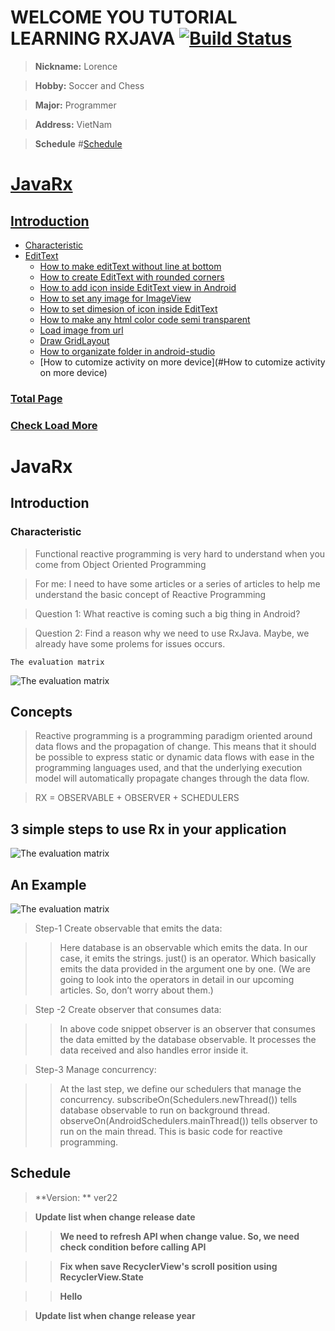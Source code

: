 # WELCOME YOU TUTORIAL LEARNING RXJAVA [![Build Status](https://travis-ci.org/nomensa/jquery.hide-show.svg)](https://travis-ci.org/nomensa/jquery.hide-show.svg?branch=master)

> **Nickname:** Lorence

> **Hobby:** Soccer and Chess

> **Major:** Programmer

> **Address:** VietNam

> **Schedule** #[Schedule](#schedule)

# [JavaRx](#javarx)
## [Introduction](#introduction)
  - [Characteristic](#characteristic)
  - [EditText](#edittext)
    - [How to make editText without line at bottom](#how-to-make-edittext-without-line-at-bottom)
    - [How to create EditText with rounded corners](#how-to-create-edittext-with-rounded-corners)
    - [How to add icon inside EditText view in Android](#how-to-add-icon-inside-edittext-view-in-android)
    - [How to set any image for ImageView](#how-to-set-any-image-for-imageview)
    - [How to set dimesion of icon inside EditText](#how-to-set-dimesion-of-icon-inside-edittext)
    - [How to make any html color code semi transparent](#how-to-make-any-html-color-code-semi-transparent)
    - [Load image from url](#load-image-from-url)
    - [Draw GridLayout](#draw-gridLayout)
    - [How to organizate folder in android-studio](#how-to-organizate-folder-in-android-studio)
    - [How to cutomize activity on more device](#How to cutomize activity on more device)
### [Total Page](#total-page)
### [Check Load More](#check-load-more)

# JavaRx
## Introduction
### Characteristic
   > Functional reactive programming is very hard to understand when you come from Object Oriented Programming
   
   > For me: I need to have some articles or a series of articles to help me understand the basic concept of Reactive Programming
   
   > Question 1: What reactive is coming such a big thing in Android?
   
   > Question 2: Find a reason why we need to use RxJava. Maybe, we already have some prolems for issues occurs.
   
    The evaluation matrix
<img src = "https://github.com/danisluis6/RxJava-Introduction/blob/master/The%20evaluation%20matrix.png" alt = "The evaluation matrix">

## Concepts
   > Reactive programming is a programming paradigm oriented around data flows and the propagation of change. This means that it should be possible to express static or dynamic data flows with ease in the programming languages used, and that the underlying execution model will automatically propagate changes through the data flow.
   
   > RX = OBSERVABLE + OBSERVER + SCHEDULERS

## 3 simple steps to use Rx in your application
<img src = "https://github.com/danisluis6/RxJava-Introduction/blob/master/The%20evaluation%20matrix.png" alt = "The evaluation matrix">

## An Example
<img src = "https://github.com/danisluis6/RxJava-Introduction/blob/master/The%20evaluation%20matrix.png" alt = "The evaluation matrix">

   > Step-1 Create observable that emits the data:
   
   >> Here database is an observable which emits the data. In our case, it emits the strings. just() is an operator. Which basically emits the data provided in the argument one by one. (We are going to look into the operators in detail in our upcoming articles. So, don’t worry about them.)
   
   > Step -2 Create observer that consumes data:
   
   >> In above code snippet observer is an observer that consumes the data emitted by the database observable. It processes the data received and also handles error inside it.
   
   > Step-3 Manage concurrency:
   
   >> At the last step, we define our schedulers that manage the concurrency. subscribeOn(Schedulers.newThread()) tells database observable to run on background thread. observeOn(AndroidSchedulers.mainThread()) tells observer to run on the main thread. This is basic code for reactive programming.

## Schedule

> **Version: ** ver22

> **Update list when change release date**

>> **We need to refresh API when change value. So, we need check condition before calling API**

>> **Fix when save RecyclerView's scroll position using RecyclerView.State**

>> **Hello**

> **Update list when change release year**



